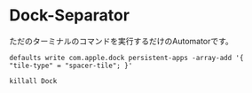 Dock-Separator
==============

ただのターミナルのコマンドを実行するだけのAutomatorです。

<code>defaults write com.apple.dock persistent-apps -array-add '{ "tile-type" = "spacer-tile"; }'</code>

<code>killall Dock</code>


